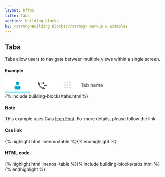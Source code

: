 ```yaml
---
layout: bffos
title: Tabs
section: building-blocks
h2: <strong>Building Blocks:</strong> markup & examples
---
```


## Tabs

Tabs allow users to navigate between multiple views within a single screen.

<div>
  <h4>Example</h4>
  <section class="example">
    <img src="../images/BB/tabs.jpg" alt="Tabs (Image replacing code)"/>
    <article class="tab frame">{% include building-blocks/tabs.html %}</article>
  </section>

  <h4>Note</h4>
  <section class="note">
    <p>This example uses Gaia <a href="http://localhost:4000/building-blocks/icon-font.html">Icon Font</a>. For more details, please follow the link.</p>
  </section>

  <h4>Css link</h4>
  {% highlight html linenos=table %}<link href="(your styles folder)/style/tabs.css" rel="stylesheet" type="text/css">{% endhighlight %}

  <h4>HTML code</h4>
  {% highlight html linenos=table %}{% include building-blocks/tabs.html %}{% endhighlight %}
</div>
